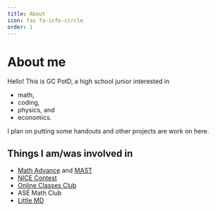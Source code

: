 ```yaml
---
title: About
icon: fas fa-info-circle
order: 1
---
```


# About me
Hello! This is GC PotD, a high school junior interested in
- math,
- coding,
- physics, and
- economics.

I plan on putting some handouts and other projects are work on here.

## Things I am/was involved in
- [Math Advance](https://mathadvance.org/) and [MAST](https://mast.mathadvance.org/)
- [NICE Contest](https://www.nicecontest.xyz/)
- [Online Classes Club](https://onlineclassesclub.github.io/)
- ASE Math Club
- [Little MD](https://littlemeddegree.wixsite.com/medcamp)
